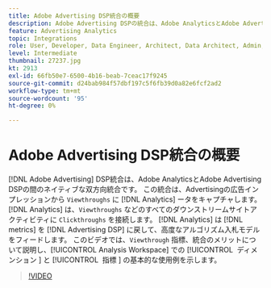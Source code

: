 ```yaml
---
title: Adobe Advertising DSP統合の概要
description: Adobe Advertising DSPの統合は、Adobe AnalyticsとAdobe Advertising DSPの間のネイティブな双方向統合です。
feature: Advertising Analytics
topic: Integrations
role: User, Developer, Data Engineer, Architect, Data Architect, Admin, Leader
level: Intermediate
thumbnail: 27237.jpg
kt: 2913
exl-id: 66fb50e7-6500-4b16-beab-7ceac17f9245
source-git-commit: d24bab984f57dbf197c5f6fb39d0a82e6fcf2ad2
workflow-type: tm+mt
source-wordcount: '95'
ht-degree: 0%

---
```


# Adobe Advertising DSP統合の概要

[!DNL Adobe Advertising] DSP統合は、Adobe AnalyticsとAdobe Advertising DSPの間のネイティブな双方向統合です。 この統合は、Advertisingの広告インプレッションから `Viewthroughs` に [!DNL Analytics] ータをキャプチャします。 [!DNL Analytics] は、`Viewthroughs` などのすべてのダウンストリームサイトアクティビティに `Clickthroughs` を接続します。 [!DNL Analytics] は [!DNL metrics] を [!DNL Advertising DSP] に戻して、高度なアルゴリズム入札モデルをフィードします。 このビデオでは、`Viewthrough` 指標、統合のメリットについて説明し、[!UICONTROL Analysis Workspace] での [!UICONTROL &#x200B; ディメンション &#x200B;] と [!UICONTROL &#x200B; 指標 &#x200B;] の基本的な使用例を示します。

>[!VIDEO](https://video.tv.adobe.com/v/27237/?quality=12&learn=on)
